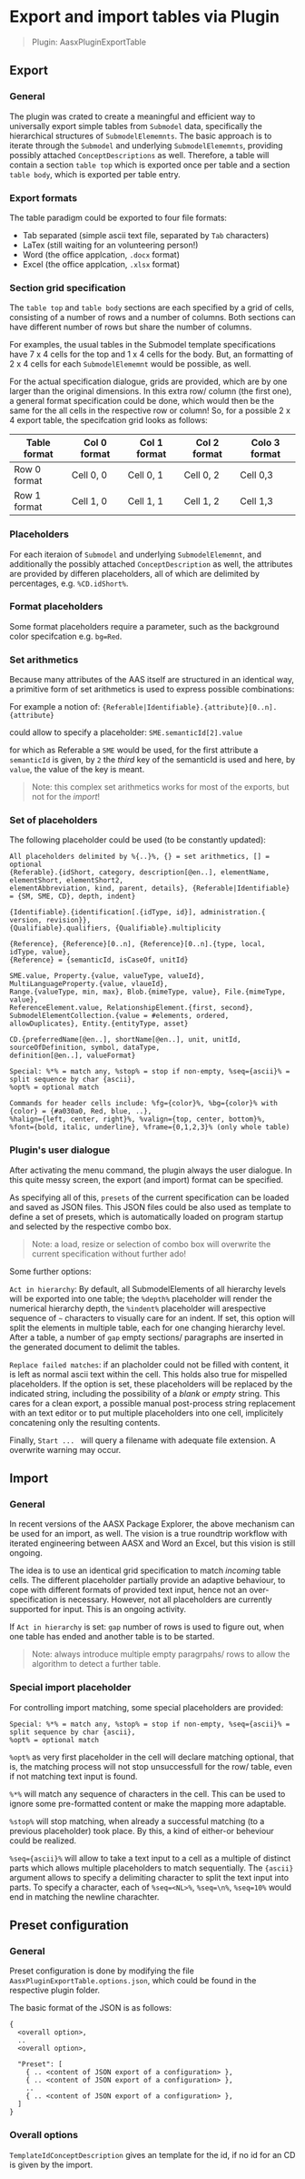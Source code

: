 ﻿# Export and import tables via Plugin

> Plugin: AasxPluginExportTable

## Export

### General

The plugin was crated to create a meaningful and efficient way to universally export simple tables from 
`Submodel` data, specifically the hierarchical structures of `SubmodelElememnts`. The basic approach is to
iterate through the `Submodel` and underlying `SubmodelElememnts`, providing possibly attached 
`ConceptDescriptions` as well. Therefore, a table will contain a section `table top` which is exported
once per table and a section `table body`, which is exported per table entry.

### Export formats

The table paradigm could be exported to four file formats:

* Tab separated (simple ascii text file, separated by `Tab` characters)
* LaTex (still waiting for an volunteering person!)
* Word (the office applcation, `.docx` format)
* Excel (the office applcation, `.xlsx` format)

### Section grid specification

The `table top` and `table body` sections are each specified by a grid of cells, consisting of a number
of rows and a number of columns. Both sections can have different number of rows but share the number of
columns.

For examples, the usual tables in the Submodel template specifications have 7 x 4 cells for the top and
1 x 4 cells for the body. But, an formatting of 2 x 4 cells for each `SubmodelElememnt` would be 
possible, as well.

For the actual specification dialogue, grids are provided, which are by one larger than the original
dimensions. In this extra row/ column (the first one), a general format specification could be done,
which would then be the same for the all cells in the respective row or column! So, for a possible 
2 x 4 export table, the specifcation grid looks as follows:

| Table format | Col 0 format | Col 1 format | Col 2 format | Colo 3 format |
| ------------ | ------------ | ------------ | ------------ | ------------- |
| Row 0 format | Cell 0, 0    | Cell 0, 1    | Cell 0, 2    | Cell 0,3      |
| Row 1 format | Cell 1, 0    | Cell 1, 1    | Cell 1, 2    | Cell 1,3      |

### Placeholders

For each iteraion of `Submodel` and underlying `SubmodelElememnt`, and additionally the possibly attached 
`ConceptDescription` as well, the attributes are provided by differen placeholders, all of which are
delimited by percentages, e.g. `%CD.idShort%`.

### Format placeholders

Some format placeholders require a parameter, such as the background color specifcation e.g. `bg=Red`.

### Set arithmetics

Because many attributes of the AAS itself are structured in an identical way, a primitive form of
set arithmetics is used to express possible combinations:

For example a notion of: `{Referable|Identifiable}.{attribute}[0..n].{attribute}` 

could allow to specify a placeholder: `SME.semanticId[2].value`

for which as Referable a `SME` would be used, for the first attribute a `semanticId` is given, by
`2` the *third* key of the semanticId is used and here, by `value`, the value of the key is meant.

> Note: this complex set arithmetics works for most of the exports, but not for the *import*!

### Set of placeholders

The following placeholder could be used (to be constantly updated):

```
All placeholders delimited by %{..}%, {} = set arithmetics, [] = optional
{Referable}.{idShort, category, description[@en..], elementName, elementShort, elementShort2, 
elementAbbreviation, kind, parent, details}, {Referable|Identifiable} = {SM, SME, CD}, depth, indent}

{Identifiable}.{identification[.{idType, id}], administration.{ version, revision}}, 
{Qualifiable}.qualifiers, {Qualifiable}.multiplicity

{Reference}, {Reference}[0..n], {Reference}[0..n].{type, local, idType, value}, 
{Reference} = {semanticId, isCaseOf, unitId}

SME.value, Property.{value, valueType, valueId}, MultiLanguageProperty.{value, vlaueId}, 
Range.{valueType, min, max}, Blob.{mimeType, value}, File.{mimeType, value}, 
ReferenceElement.value, RelationshipElement.{first, second}, 
SubmodelElementCollection.{value = #elements, ordered, allowDuplicates}, Entity.{entityType, asset}

CD.{preferredName[@en..], shortName[@en..], unit, unitId, sourceOfDefinition, symbol, dataType, 
definition[@en..], valueFormat}

Special: %*% = match any, %stop% = stop if non-empty, %seq={ascii}% = split sequence by char {ascii}, 
%opt% = optional match

Commands for header cells include: %fg={color}%, %bg={color}% with {color} = {#a030a0, Red, blue, ..}, 
%halign={left, center, right}%, %valign={top, center, bottom}%,
%font={bold, italic, underline}, %frame={0,1,2,3}% (only whole table)
```

### Plugin's user dialogue

After activating the menu command, the plugin always the user dialogue. In this quite messy screen, the
export (and import) format can be specified.

As specifying all of this, `presets` of the current specification can be loaded and saved as JSON files.
This JSON files could be also used as template to define a set of presets, which is automatically loaded
on program startup and selected by the respective combo box.

> Note: a load, resize or selection of combo box will overwrite the current specification 
> without further ado!

Some further options:

`Act in hierarchy`: By default, all SubmodelElements of all hierarchy levels will be exported into one
table; the `%depth%` placeholder will render the numerical hierarchy depth, the `%indent%` placeholder
will arespective sequence of `~` characters to visually care for an indent. If set, this option will
split the elements in multiple table, each for one changing hierarchy level. After a table, a number
of `gap` empty sections/ paragraphs are inserted in the generated document to delimit the tables.

`Replace failed matches`: if an placholder could not be filled with content, it is left as normal
ascii text within the cell. This holds also true for mispelled placeholders. If the option is set,
these placeholders will be replaced by the indicated string, including the possibility of a *blank*
or *empty* string. This cares for a clean export, a possible manual post-process string replacement 
with an text editor or to put multiple placeholders into one cell, implicitely concatening only the
resulting contents.

Finally, `Start ... ` will query a filename with adequate file extension. A overwrite warning may
occur.

## Import

### General

In recent versions of the AASX Package Explorer, the above mechanism can be used for an import, as 
well. The vision is a true roundtrip workflow with iterated engineering between AASX and Word an
Excel, but this vision is still ongoing.

The idea is to use an identical grid specification to match *incoming* table cells. The different
placeholder partially provide an adaptive behaviour, to cope with different formats of provided
text input, hence not an over-specification is necessary. However, not all placeholders are 
currently supported for input. This is an ongoing activity.

If `Act in hierarchy` is set: `gap` number of rows is used to figure out, when one table has 
ended and another table is to be started.

> Note: always introduce multiple empty paragrpahs/ rows to allow the algorithm to detect a
> further table.

### Special import placeholder

For controlling import matching, some special placeholders are provided:

```
Special: %*% = match any, %stop% = stop if non-empty, %seq={ascii}% = split sequence by char {ascii}, 
%opt% = optional match
```

`%opt%` as very first placeholder in the cell will declare matching optional, that is, the 
matching process will not stop unsuccessfull for the row/ table, even if not matching 
text input is found.

`%*%` will match any sequence of characters in the cell. This can be used to ignore some 
pre-formatted content or make the mapping more adaptable.

`%stop%` will stop matching, when already a successful matching (to a previous placeholder) took
place. By this, a kind of either-or beheviour could be realized.

`%seq={ascii}%` will allow to take a text input to a cell as a multiple of distinct parts
which allows multiple placeholders to match sequentially. The `{ascii}` argument allows to
specify a delimiting character to split the text input into parts. To specify a character,
each of `%seq=<NL>%`, `%seq=\n%`, `%seq=10%` would end in matching the newline charachter.

## Preset configuration

### General

Preset configuration is done by modifying the file `AasxPluginExportTable.options.json`, which could
be found in the respective plugin folder.

The basic format of the JSON is as follows:

```
{
  <overall option>,
  ..
  <overall option>,

  "Preset": [
    { .. <content of JSON export of a configuration> }, 
    { .. <content of JSON export of a configuration> }, 
    ..
    { .. <content of JSON export of a configuration> }, 
  ]
}
```

### Overall options

`TemplateIdConceptDescription` gives an template for the id, if no id for an CD is given by the 
import.